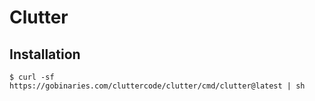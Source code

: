 # Clutter

## Installation

```
$ curl -sf https://gobinaries.com/cluttercode/clutter/cmd/clutter@latest | sh
```

